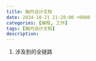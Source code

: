 ```yaml
---
title: 脑内设计文档
date: 2024-10-21 21:28:00 +0800
categories: [编程, 工作]
tags: [脑内设计文档]     
description: 
---
```


1) 涉及到的全链路